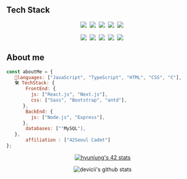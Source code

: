 

## Tech Stack

<p align="center">
  <img src="https://img.shields.io/badge/Java-007396?style=flat-square&logo=Java&logoColor=white"/></a>&nbsp 
  <img src="https://img.shields.io/badge/HTML-E34F26?style=flat-square&logo=html5&logoColor=white"/>&nbsp
  <img src="https://img.shields.io/badge/css-1572B6?style=flat-square&logo=css3&logoColor=white"/></a>&nbsp
  <img src="https://img.shields.io/badge/Javascript-ffb13b?style=flat-square&logo=javascript&logoColor=white"/></a>&nbsp 
  <img src="https://img.shields.io/badge/React-61DAFB?style=flat-square&logo=react&logoColor=white"/>&nbsp
     
</p>

<p align="center">
 <img src="https://img.shields.io/badge/TypeScript-007ACC?style=for-the-badge&logo=typescript&logoColor=white"/>&nbsp
 <img src="https://img.shields.io/badge/Vue.js-35495E?style=for-the-badge&logo=vue.js&logoColor=4FC08D"/>&nbsp
 <img src="https://img.shields.io/badge/styled--components-DB7093?style=for-the-badge&logo=styled-components&logoColor=white"/>&nbsp
 <img src="https://img.shields.io/badge/Redux-593D88?style=for-the-badge&logo=redux&logoColor=white"/>&nbsp
 <img src="https://img.shields.io/badge/Netlify-00C7B7?style=for-the-badge&logo=netlify&logoColor=white"/>&nbsp
    
</p>

## About me

```javascript
const aboutMe = {
   👨languages: ["JavaScript", "TypeScript", "HTML", "CSS", "C"],
   🛠 TechStack: {
       FrontEnd: {
         js: ["React.js", "Next.js"],
         css: ["Sass", "Bootstrap", "antd"],
      },
       BackEnd: {
         js: ["Node.js", "Express"],
      },
       databases: [""MySQL"],
   },
	   affiliation : ["42Seoul Cadet"]
};
```

<div align="center">
  
[![hyunjung's 42 stats](https://badge42.herokuapp.com/api/stats/hyunjung)](https://github.com/hyunjung/badge42)

![devicii's github stats](https://github-readme-stats.vercel.app/api?username=asroq1&show_icons=true)

</div>
